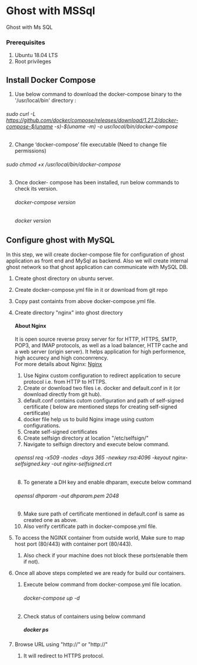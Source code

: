 # Ghost with MSSql
Ghost with Ms SQL

### Prerequisites
1.	Ubuntu 18.04 LTS
2.	Root privileges

## Install Docker Compose
1. Use below command to download the docker-compose binary to the '/usr/local/bin' directory :

 ###### sudo curl -L https://github.com/docker/compose/releases/download/1.21.2/docker-compose-$(uname -s)-$(uname -m) -o usr/local/bin/docker-compose 
  
2. Change ‘docker-compose’ file executable (Need to change file permissions)
 ###### sudo chmod +x /usr/local/bin/docker-compose

3. Once docker- compose has been installed, run below commands to check its version.
    ###### docker-compose version
    ###### docker version

## Configure ghost with MySQL
In this step, we will create docker-compose file for configuration of ghost application as front end and MySql as backend. Also we will create internal ghost network so that ghost application can communicate with MySQL DB.

1) Create ghost directory on ubuntu server.
2) Create docker-compose.yml file in it or download from git repo
3) Copy past containts from above docker-compose.yml file. 
4) Create directory "nginx" into ghost directory
   #### About Nginx
      It is open source reverse proxy server for for HTTP, HTTPS, SMTP, POP3, and IMAP protocols, as well as a load balancer, HTTP             cache and a web server (origin server). It helps application for high performence, high accurecy and high conconrrency.      
      For more details about Nginx: <a href="http://wikipedia.org/wiki/Nginx/">Nginx</a>
      
   1. Use Nginx custom configuration to redirect application to secure protocol i.e. from HTTP to HTTPS.
   2. Create or download two files i.e. docker and default.conf in it (or download directly from git hub).
   3. default.conf contains cutom configuration and path of self-signed certificate ( below are mentioned steps for creating self-signed       certificate)
   4. docker file help us to build Nginx image using custom configurations.
   5. Create self-signed certificates
   6. Create selfsign directory at location "/etc/selfsign/"
   7. Navigate to selfsign directory and execute below command.
   ###### openssl req -x509 -nodes -days 365 -newkey rsa:4096 -keyout nginx-selfsigned.key -out nginx-selfsigned.crt
   8. To generate a DH key and enable dhparam, execute below command 
   ###### openssl dhparam -out dhparam.pem 2048
   9. Make sure path of certificate mentioned in default.conf is same as created one as above.
     1. Also verify certificate path in docker-compose.yml file.
 5) To access the NGINX container from outside world, Make sure to map host port (80/443) with container port (80/443).
     1. Also check if your machine does not block these ports(enable them if not).
 6) Once all above steps completed we are ready for build our containers.
     1. Execute below command from docker-compose.yml file location.
        ###### docker-compose up -d
     2. Check status of containers using below command
        ##### docker ps
 7) Browse URL using "http://<host ip>" or "http://<hostname>" 
      1. It will redirect to HTTPS protocol.
 



